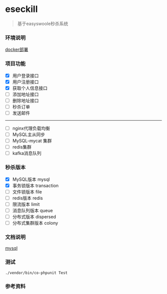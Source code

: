 # eseckill

> 基于easyswoole秒杀系统

### 环境说明

[docker部署](https://github.com/helloMJW/docker)

### 项目功能

- [x] 用户登录接口
- [x] 用户注册接口
- [x] 获取个人信息接口
- [ ] 添加地址接口
- [ ] 删除地址接口
- [ ] 秒杀订单
- [ ] 发送邮件

---------------------

- [ ] nginx代理负载均衡
- [ ] MySQL主从同步
- [ ] MySQL-mycat 集群
- [ ] redis集群
- [ ] kafka消息队列

### 秒杀版本

- [x] MySQL版本 mysql
- [x] 事务锁版本 transaction
- [ ] 文件锁版本 file
- [ ] redis版本 redis 
- [ ] 限流版本 limit
- [ ] 消息队列版本 queue
- [ ] 分布式版本 dispersed
- [ ] 分布式集群版本 colony

### 文档说明

[mysql](./Docs/mysql)


### 测试

`./vendor/bin/co-phpunit Test`


### 参考资料



